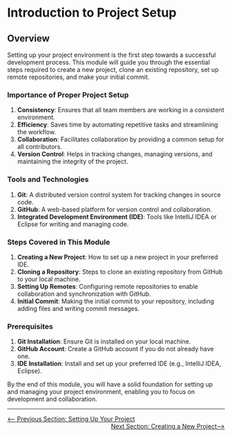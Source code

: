 # Introduction to Project Setup

## Overview

Setting up your project environment is the first step towards a successful development process. This module will guide you through the essential steps required to create a new project, clone an existing repository, set up remote repositories, and make your initial commit.

### Importance of Proper Project Setup

1. **Consistency**: Ensures that all team members are working in a consistent environment.
2. **Efficiency**: Saves time by automating repetitive tasks and streamlining the workflow.
3. **Collaboration**: Facilitates collaboration by providing a common setup for all contributors.
4. **Version Control**: Helps in tracking changes, managing versions, and maintaining the integrity of the project.

### Tools and Technologies

1. **Git**: A distributed version control system for tracking changes in source code.
2. **GitHub**: A web-based platform for version control and collaboration.
3. **Integrated Development Environment (IDE)**: Tools like IntelliJ IDEA or Eclipse for writing and managing code.

### Steps Covered in This Module

1. **Creating a New Project**: How to set up a new project in your preferred IDE.
2. **Cloning a Repository**: Steps to clone an existing repository from GitHub to your local machine.
3. **Setting Up Remotes**: Configuring remote repositories to enable collaboration and synchronization with GitHub.
4. **Initial Commit**: Making the initial commit to your repository, including adding files and writing commit messages.

### Prerequisites

1. **Git Installation**: Ensure Git is installed on your local machine.
2. **GitHub Account**: Create a GitHub account if you do not already have one.
3. **IDE Installation**: Install and set up your preferred IDE (e.g., IntelliJ IDEA, Eclipse).

By the end of this module, you will have a solid foundation for setting up and managing your project environment, enabling you to focus on development and collaboration.

---

<div style="width: 100%">
<a href='index.md'><-- Previous Section: Setting Up Your Project</a>
<div align="right"><a href='creating-new-project.md'>Next Section: Creating a New Project--></a></div>
</div>
